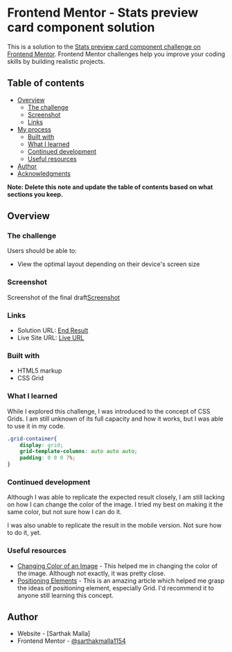 # Frontend Mentor - Stats preview card component solution

This is a solution to the [Stats preview card component challenge on Frontend Mentor](https://www.frontendmentor.io/challenges/stats-preview-card-component-8JqbgoU62). Frontend Mentor challenges help you improve your coding skills by building realistic projects. 

## Table of contents

- [Overview](#overview)
  - [The challenge](#the-challenge)
  - [Screenshot](#screenshot)
  - [Links](#links)
- [My process](#my-process)
  - [Built with](#built-with)
  - [What I learned](#what-i-learned)
  - [Continued development](#continued-development)
  - [Useful resources](#useful-resources)
- [Author](#author)
- [Acknowledgments](#acknowledgments)

**Note: Delete this note and update the table of contents based on what sections you keep.**

## Overview

### The challenge

Users should be able to:

- View the optimal layout depending on their device's screen size

### Screenshot

Screenshot of the final draft[Screenshot](./images/screenshot.png)

### Links

- Solution URL: [End Result](https://sarthakmalla1154.github.io/StatsPreviewCard/)
- Live Site URL: [Live URL](https://sarthakmalla1154.github.io/StatsPreviewCard/)

### Built with

- HTML5 markup
- CSS Grid

### What I learned

While I explored this challenge, I was introduced to the concept of CSS Grids. I am still unknown of its full capacity and how it works, but I was able to use it in my code.

```css
.grid-container{
    display: grid;
    grid-template-columns: auto auto auto;
    padding: 0 0 0 7%;
}
```

### Continued development

Although I was able to replicate the expected result closely, I am still lacking on how I can change the color of the image. I tried my best on making it the same color, but not sure how I can do it.

I was also unable to replicate the result in the mobile version. Not sure how to do it, yet.

### Useful resources

- [Changing Color of an Image](https://stackoverflow.com/questions/7415872/change-color-of-png-image-via-css) - This helped me in changing the color of the image. Although not exactly, it was pretty close.
- [Positioning Elements](https://thoughtbot.com/blog/positioning) - This is an amazing article which helped me grasp the ideas of positioning element, especially Grid. I'd recommend it to anyone still learning this concept.

## Author

- Website - [Sarthak Malla]
- Frontend Mentor - [@sarthakmalla1154](https://www.frontendmentor.io/profile/sarthakmalla1154)
